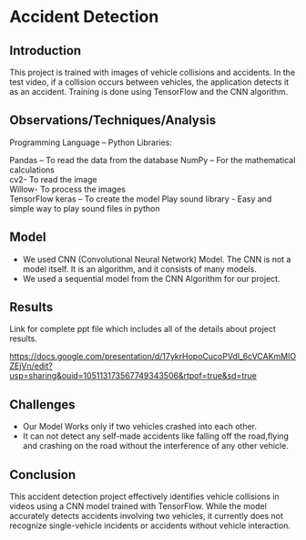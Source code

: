 # Accident Detection

## Introduction
This project is trained with images of vehicle collisions and accidents. In the test video, if a collision occurs between vehicles, the application detects it as an accident. Training is done using TensorFlow and the CNN algorithm.

## Observations/Techniques/Analysis

Programming Language – Python Libraries:

Pandas – To read the data from the database 
NumPy – For the mathematical calculations      
cv2- To read the image     
Willow- To process the images    
TensorFlow keras – To create the model
Play sound library - Easy and simple way to play sound files in  python

## Model

- We used CNN (Convolutional Neural Network) Model. The CNN is not a model itself. It is an algorithm, and it consists of many models.
- We used a sequential model from the CNN Algorithm for our project.

## Results

Link for complete ppt file which includes all of the details about project results.

https://docs.google.com/presentation/d/17ykrHopoCucoPVdI_6cVCAKmMlOZEjVn/edit?usp=sharing&ouid=105113173567749343506&rtpof=true&sd=true

## Challenges

- Our Model Works only if two vehicles crashed into each other.
- It can not detect any self-made accidents like falling off the road,flying and crashing on the road without the  interference of  any other vehicle.


## Conclusion


This accident detection project effectively identifies vehicle collisions in videos using a CNN model trained with TensorFlow. While the model accurately detects accidents involving two vehicles, it currently does not recognize single-vehicle incidents or accidents without vehicle interaction.

